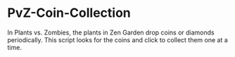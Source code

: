 # PvZ-Coin-Collection
In Plants vs. Zombies, the plants in Zen Garden drop coins or diamonds periodically. This script looks for the coins and click to collect them one at a time.
